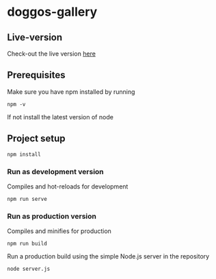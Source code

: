 # doggos-gallery

## Live-version
Check-out the live version [here](https://doggos-gallery.herokuapp.com/)

## Prerequisites
Make sure you have npm installed by running
```
npm -v
```
If not install the latest version of node

## Project setup
```
npm install
```

### Run as development version
Compiles and hot-reloads for development
```
npm run serve
```

### Run as production version
Compiles and minifies for production
```
npm run build
```
Run a production build using the simple Node.js server in the repository
```
node server.js
```
